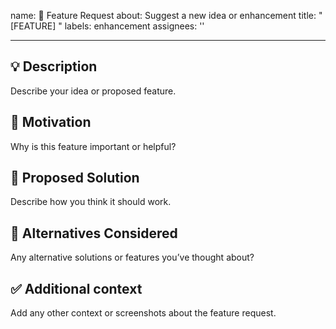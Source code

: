 name: 🚀 Feature Request
about: Suggest a new idea or enhancement
title: "[FEATURE] "
labels: enhancement
assignees: ''

---

## 💡 Description
Describe your idea or proposed feature.

## 🧩 Motivation
Why is this feature important or helpful?

## 🧠 Proposed Solution
Describe how you think it should work.

## 🔄 Alternatives Considered
Any alternative solutions or features you’ve thought about?

## ✅ Additional context
Add any other context or screenshots about the feature request.
